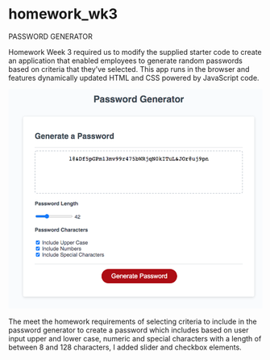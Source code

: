 # homework_wk3
PASSWORD GENERATOR

Homework Week 3 required us to modify the supplied starter code to create an application that enabled employees to generate random passwords based on criteria that they’ve selected. This app runs in the browser and features dynamically updated HTML and CSS powered by JavaScript code.

<img src="assets/images/screenshot.png" >

The meet the homework requirements of selecting criteria to include in the password generator to create a password which includes based on user input upper and lower case, numeric and special characters with a length of between 8 and 128 characters, I added slider and checkbox elements.
